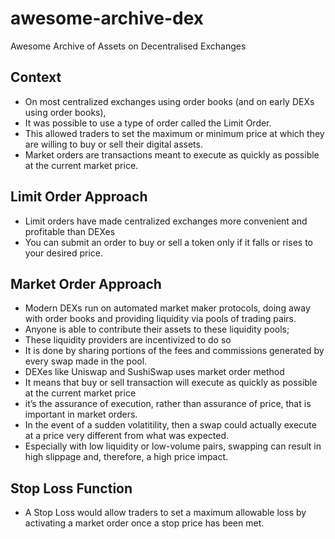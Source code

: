 # awesome-archive-dex
Awesome Archive of Assets on Decentralised Exchanges

## Context
- On most centralized exchanges using order books (and on early DEXs using order books), 
- It was possible to use a type of order called the Limit Order. 
- This allowed traders to set the maximum or minimum price at which they are willing to buy or sell their digital assets.
- Market orders are transactions meant to execute as quickly as possible at the current market price. 

## Limit Order Approach
- Limit orders have made centralized exchanges more convenient and profitable than DEXes 
- You can submit an order to buy or sell a token only if it falls or rises to your desired price.

## Market Order Approach 
- Modern DEXs run on automated market maker protocols, doing away with order books and providing liquidity via pools of trading pairs. 
- Anyone is able to contribute their assets to these liquidity pools; 
- These liquidity providers are incentivized to do so 
- It is done by sharing portions of the fees and commissions generated by every swap made in the pool.
- DEXes like Uniswap and SushiSwap uses market order method
- It means that buy or sell transaction will execute as quickly as possible at the current market price
- it’s the assurance of execution, rather than assurance of price, that is important in market orders.
- In the event of a sudden volatitility, then a swap could actually execute at a price very different from what was expected. 
- Especially with low liquidity or low-volume pairs, swapping can result in high slippage and, therefore, a high price impact. 

## Stop Loss Function
- A Stop Loss would allow traders to set a maximum allowable loss by activating a market order once a stop price has been met. 
